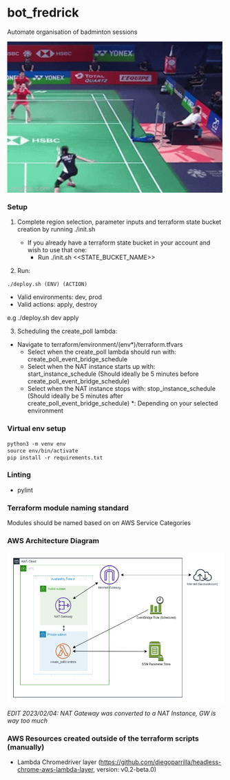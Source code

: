 # bot_fredrick
Automate organisation of badminton sessions

<p><img align="center" alt="GIF" src="https://github.com/jus-ty/bot_fredrick/blob/main/baddy.gif" width="500" height="350" /></p>

### Setup
1. Complete region selection, parameter inputs and terraform state bucket creation by running ./init.sh
    - If you already have a terraform state bucket in your account and wish to use that one:
        - Run ./init.sh <<STATE_BUCKET_NAME>>

2. Run:
```
./deploy.sh (ENV) (ACTION)
```
- Valid environments: dev, prod
- Valid actions: apply, destroy

e.g ./deploy.sh dev apply

3. Scheduling the create_poll lambda:
- Navigate to terraform/environment/(env*)/terraform.tfvars
    - Select when the create_poll lambda should run with: create_poll_event_bridge_schedule
    - Select when the NAT instance starts up with: start_instance_schedule (Should ideally be 5 minutes before create_poll_event_bridge_schedule)
    - Select when the NAT instance stops with: stop_instance_schedule (Should ideally be 5 minutes after create_poll_event_bridge_schedule)
*: Depending on your selected environment

### Virtual env setup
```
python3 -m venv env
source env/bin/activate
pip install -r requirements.txt
```

### Linting
- pylint

### Terraform module naming standard

Modules should be named based on on AWS Service Categories


### AWS Architecture Diagram

<p><img align="center" alt="arch diagram" src="https://github.com/jus-ty/bot_fredrick/blob/main/botfredrickdiagram.png"/></p>

<i>EDIT 2023/02/04: NAT Gateway was converted to a NAT Instance, GW is way too much $$$$</i>

### AWS Resources created outside of the terraform scripts (manually)
- Lambda Chromedriver layer (https://github.com/diegoparrilla/headless-chrome-aws-lambda-layer, version: v0.2-beta.0)
